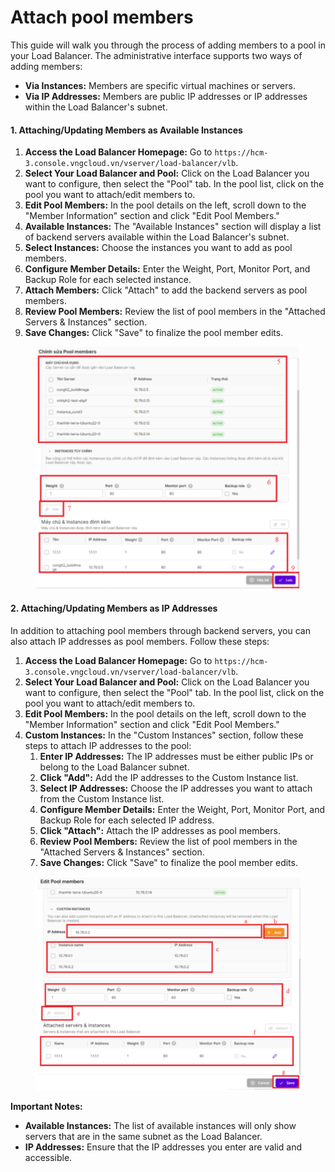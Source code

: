 # Attach pool members

This guide will walk you through the process of adding members to a pool in your Load Balancer. The administrative interface supports two ways of adding members:

* **Via Instances:** Members are specific virtual machines or servers.
* **Via IP Addresses:** Members are public IP addresses or IP addresses within the Load Balancer's subnet.

#### 1. Attaching/Updating Members as Available Instances

1. **Access the Load Balancer Homepage:** Go to `https://hcm-3.console.vngcloud.vn/vserver/load-balancer/vlb`.
2. **Select Your Load Balancer and Pool:** Click on the Load Balancer you want to configure, then select the "Pool" tab. In the pool list, click on the pool you want to attach/edit members to.
3. **Edit Pool Members:** In the pool details on the left, scroll down to the "Member Information" section and click "Edit Pool Members."
4. **Available Instances:** The "Available Instances" section will display a list of backend servers available within the Load Balancer's subnet.
5. **Select Instances:** Choose the instances you want to add as pool members.
6. **Configure Member Details:** Enter the Weight, Port, Monitor Port, and Backup Role for each selected instance.
7. **Attach Members:** Click "Attach" to add the backend servers as pool members.
8. **Review Pool Members:** Review the list of pool members in the "Attached Servers & Instances" section.
9. **Save Changes:** Click "Save" to finalize the pool member edits.

<figure><img src="../../../../../../.gitbook/assets/image (9) (1) (1) (1) (1) (1).png" alt=""><figcaption></figcaption></figure>

#### 2. Attaching/Updating Members as IP Addresses

In addition to attaching pool members through backend servers, you can also attach IP addresses as pool members. Follow these steps:

1. **Access the Load Balancer Homepage:** Go to `https://hcm-3.console.vngcloud.vn/vserver/load-balancer/vlb`.
2. **Select Your Load Balancer and Pool:** Click on the Load Balancer you want to configure, then select the "Pool" tab. In the pool list, click on the pool you want to attach/edit members to.
3. **Edit Pool Members:** In the pool details on the left, scroll down to the "Member Information" section and click "Edit Pool Members."
4. **Custom Instances:** In the "Custom Instances" section, follow these steps to attach IP addresses to the pool:
   1. **Enter IP Addresses:** The IP addresses must be either public IPs or belong to the Load Balancer subnet.
   2. **Click "Add":** Add the IP addresses to the Custom Instance list.
   3. **Select IP Addresses:** Choose the IP addresses you want to attach from the Custom Instance list.
   4. **Configure Member Details:** Enter the Weight, Port, Monitor Port, and Backup Role for each selected IP address.
   5. **Click "Attach":** Attach the IP addresses as pool members.
   6. **Review Pool Members:** Review the list of pool members in the "Attached Servers & Instances" section.
   7. **Save Changes:** Click "Save" to finalize the pool member edits.

<figure><img src="../../../../../../.gitbook/assets/image (1) (1) (1) (1) (1) (1) (1) (1) (1) (1).png" alt=""><figcaption></figcaption></figure>

**Important Notes:**

* **Available Instances:** The list of available instances will only show servers that are in the same subnet as the Load Balancer.
* **IP Addresses:** Ensure that the IP addresses you enter are valid and accessible.
